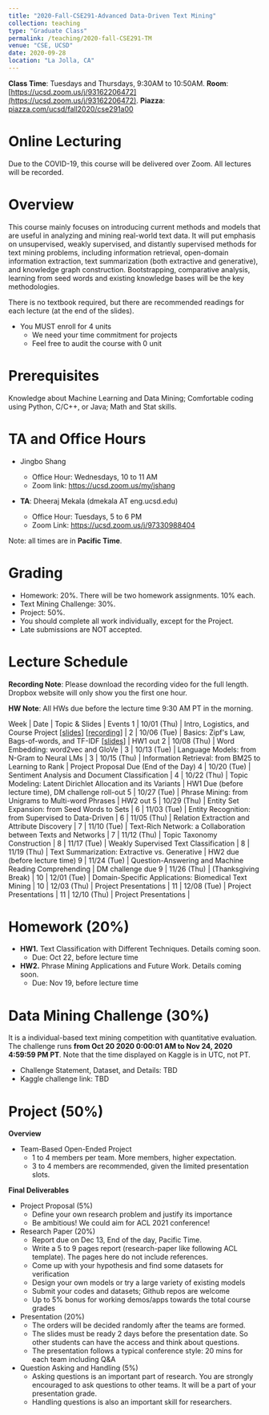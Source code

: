 ```yaml
---
title: "2020-Fall-CSE291-Advanced Data-Driven Text Mining"
collection: teaching
type: "Graduate Class"
permalink: /teaching/2020-fall-CSE291-TM
venue: "CSE, UCSD"
date: 2020-09-28
location: "La Jolla, CA"
---
```


**Class Time**: Tuesdays and Thursdays, 9:30AM to 10:50AM.  **Room**: [https://ucsd.zoom.us/j/93162206472](https://ucsd.zoom.us/j/93162206472).  **Piazza**: [piazza.com/ucsd/fall2020/cse291a00](https://piazza.com/ucsd/fall2020/cse291a00)


Online Lecturing
======

Due to the COVID-19, this course will be delivered over Zoom. All lectures will be recorded.

Overview
======

This course mainly focuses on introducing current methods and models that are useful in analyzing and mining real-world text data. It will put emphasis on unsupervised, weakly supervised, and distantly supervised methods for text mining problems, including information retrieval, open-domain information extraction, text summarization (both extractive and generative), and knowledge graph construction. Bootstrapping, comparative analysis, learning from seed words and existing knowledge bases will be the key methodologies.

There is no textbook required, but there are recommended readings for each lecture (at the end of the slides).

- You MUST enroll for 4 units
    - We need your time commitment for projects
    - Feel free to audit the course with 0 unit


Prerequisites
======

Knowledge about Machine Learning and Data Mining; Comfortable coding using Python, C/C++, or Java; Math and Stat skills.

TA and Office Hours
======

- Jingbo Shang
    - Office Hour: Wednesdays, 10 to 11 AM
    - Zoom link: https://ucsd.zoom.us/my/jshang

- **TA**: Dheeraj Mekala (dmekala AT eng.ucsd.edu)
    - Office Hour: Tuesdays, 5 to 6 PM
    - Zoom Link: https://ucsd.zoom.us/j/97330988404

Note: all times are in **Pacific Time**.

Grading
======

- Homework: 20%. There will be two homework assignments. 10% each. 
- Text Mining Challenge: 30%.
- Project: 50%.
- You should complete all work individually, except for the Project.
- Late submissions are NOT accepted.

Lecture Schedule
======

**Recording Note**: Please download the recording video for the full length. Dropbox website will only show you the first one hour.

**HW Note**: All HWs due before the lecture time 9:30 AM PT in the morning. 

Week | Date        | Topic & Slides                                                  | Events
1    | 10/01 (Thu) | Intro, Logistics, and Course Project [[slides](https://www.dropbox.com/s/reh9cdupvef8z34/lecture0_intro.pdf?dl=1)] [[recording](https://www.dropbox.com/sh/7dxwc218edt4069/AAD9T0Q6F33cJd57PooHl5j-a?dl=0)] |
2    | 10/06 (Tue) | Basics: Zipf's Law, Bags-of-words, and TF-IDF [[slides](https://www.dropbox.com/s/fu4uk8gz2nc1v15/lecture1_text_basics.pdf?dl=1)] | HW1 out
2    | 10/08 (Thu) | Word Embedding: word2vec and GloVe                              |
3    | 10/13 (Tue) | Language Models: from N-Gram to Neural LMs                      |
3    | 10/15 (Thu) | Information Retrieval: from BM25 to Learning to Rank            | Project Proposal Due (End of the Day)
4    | 10/20 (Tue) | Sentiment Analysis and Document Classification                  |
4    | 10/22 (Thu) | Topic Modeling: Latent Dirichlet Allocation and its Variants    | HW1 Due (before lecture time), DM challenge roll-out
5    | 10/27 (Tue) | Phrase Mining: from Unigrams to Multi-word Phrases              | HW2 out
5    | 10/29 (Thu) | Entity Set Expansion: from Seed Words to Sets                   |
6    | 11/03 (Tue) | Entity Recognition: from Supervised to Data-Driven              |
6    | 11/05 (Thu) | Relation Extraction and Attribute Discovery                     |
7    | 11/10 (Tue) | Text-Rich Network: a Collaboration between Texts and Networks   |
7    | 11/12 (Thu) | Topic Taxonomy Construction                                     |
8    | 11/17 (Tue) | Weakly Supervised Text Classification                           |
8    | 11/19 (Thu) | Text Summarization: Extractive vs. Generative                   | HW2 due (before lecture time)
9    | 11/24 (Tue) | Question-Answering and Machine Reading Comprehending            | DM challenge due
9    | 11/26 (Thu) | (Thanksgiving Break)                                            |
10   | 12/01 (Tue) | Domain-Specific Applications: Biomedical Text Mining            |
10   | 12/03 (Thu) | Project Presentations                                           |
11   | 12/08 (Tue) | Project Presentations                                           |
11   | 12/10 (Thu) | Project Presentations                                           |

Homework (20%)
======

- **HW1.** Text Classification with Different Techniques. Details coming soon.
    - Due: Oct 22, before lecture time
- **HW2.** Phrase Mining Applications and Future Work. Details coming soon.
    - Due: Nov 19, before lecture time

Data Mining Challenge (30%)
======

It is a individual-based text mining competition with quantitative evaluation. 
The challenge runs **from Oct 20 2020 0:00:01 AM to Nov 24, 2020 4:59:59 PM PT**. Note that the time displayed on Kaggle is in UTC, not PT.

- Challenge Statement, Dataset, and Details: TBD
- Kaggle challenge link: TBD

Project (50%)
======

**Overview**
- Team-Based Open-Ended Project
    - 1 to 4 members per team. More members, higher expectation.
    - 3 to 4 members are recommended, given the limited presentation slots.

**Final Deliverables**
- Project Proposal (5%)
    - Define your own research problem and justify its importance
    - Be ambitious! We could aim for ACL 2021 conference!
- Research Paper (20%)
    - Report due on Dec 13, End of the day, Pacific Time. 
    - Write a 5 to 9 pages report (research-paper like following ACL template). The pages here do not include references.
    - Come up with your hypothesis and find some datasets for verification
    - Design your own models or try a large variety of existing models
    - Submit your codes and datasets; Github repos are welcome
    - Up to 5% bonus for working demos/apps towards the total course grades
- Presentation (20%)
    - The orders will be decided randomly after the teams are formed.
    - The slides must be ready 2 days before the presentation date. So other students can have the access and think about questions.
    - The presentation follows a typical conference style: 20 mins for each team including Q&A
- Question Asking and Handling (5%)
    - Asking questions is an important part of research. You are strongly encouraged to ask 
    questions to other teams. It will be a part of your presentation grade.
    - Handling questions is also an important skill for researchers. 
